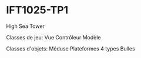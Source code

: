 # IFT1025-TP1
High Sea Tower

Classes de jeu:
	Vue
	Contrôleur
	Modèle

Classes d'objets:
	Méduse
	Plateformes
		4 types
	Bulles
